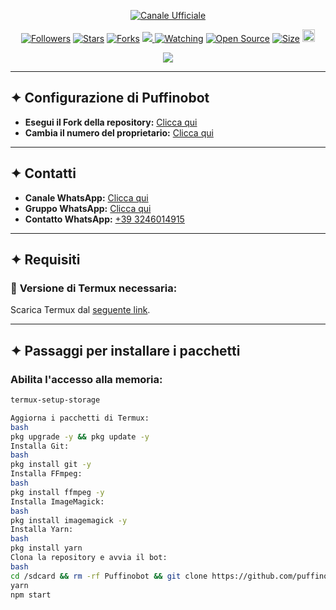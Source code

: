 <p align="center">
  <a href="https://whatsapp.com/channel/0029VauhQviCsU9Ibrwlkb0h"><img title="Canale Ufficiale" src="https://img.shields.io/badge/Canale%20Ufficiale-black?style=for-the-badge&logo=whatsApp"></a>
</p>

<p align="center"> 
  <a href="https://github.com/puffino26/followers"><img title="Followers" src="https://img.shields.io/github/followers/puffino26?color=green&style=flat-square"></a> 
  <a href="https://github.com/puffino26/Puffinobot/stargazers/"><img title="Stars" src="https://img.shields.io/github/stars/puffino26?color=yellow&style=flat-square"></a> 
  <a href="https://github.com/puffino26/network/members"><img title="Forks" src="https://img.shields.io/github/forks/puffino26/Puffinobot?color=orange&style=flat-square"></a> 
  <a href="https://komarev.com/ghpvc/?username=puffino26&color=blue&style=flat-square&label=Profile+Visual"><img src="https://komarev.com/ghpvc/?username=puffino26&color=blue&style=flat-square&label=Profile+Visual" /> 
  <a href="https://github.com/puffino26/Puffinobot/watchers"><img title="Watching" src="https://img.shields.io/github/watchers/puffino26/Puffinobot?label=Watchers&color=red&style=flat-square"></a> 
  <a href="https://github.com/puffino26/Puffinobot"><img title="Open Source" src="https://badges.frapsoft.com/os/v2/open-source.svg?v=103"></a> 
  <a href="https://github.com/puffino26/Puffinobot/"><img title="Size" src="https://img.shields.io/github/repo-size/puffino26/Puffinobot?style=flat-square&color=purple"></a> 
  <a href="https://github.com/puffino26/Puffinobot/graphs/commit-activity"><img height="20" src="https://img.shields.io/badge/Maintained%3F-yes-green.svg"></a> 
</p> 

<p align="center"> 
  <img width="" src="https://via.placeholder.com/300x300.png?text=Puffinobot"> 
</p>

---

## ✦ **Configurazione di Puffinobot**
- **Esegui il Fork della repository:** [Clicca qui](https://github.com/puffino26/Puffinobot/fork)
- **Cambia il numero del proprietario:** [Clicca qui](https://github.com/puffino26/Puffinobot/blob/main/config.js)

---

## ✦ **Contatti**
- **Canale WhatsApp:** [Clicca qui](https://whatsapp.com/channel/0029VauhQviCsU9Ibrwlkb0h)
- **Gruppo WhatsApp:** [Clicca qui](https://chat.whatsapp.com/JhrcigFtXpW4OzdhE9Jdq3)
- **Contatto WhatsApp:** [+39 3246014915](https://wa.me/393246014915)

---

## ✦ **Requisiti**
### 📱 **Versione di Termux necessaria:**
Scarica Termux dal [seguente link](https://www.mediafire.com/file/0npdmv51pnttps0/com.termux_0.119.1-119_minAPI21(arm64-v8a,armeabi-v7a,x86,x86_64)(nodpi)_apkmirror.com.apk/file).

---

## ✦ **Passaggi per installare i pacchetti**
### Abilita l'accesso alla memoria:
```bash
termux-setup-storage

Aggiorna i pacchetti di Termux:
bash
pkg upgrade -y && pkg update -y
Installa Git:
bash
pkg install git -y
Installa FFmpeg:
bash
pkg install ffmpeg -y
Installa ImageMagick:
bash
pkg install imagemagick -y
Installa Yarn:
bash
pkg install yarn
Clona la repository e avvia il bot:
bash
cd /sdcard && rm -rf Puffinobot && git clone https://github.com/puffino26/Puffinobot.git && cd Puffinobot
yarn
npm start
